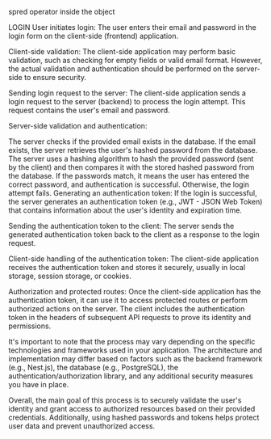 spred operator inside the object

LOGIN
User initiates login: The user enters their email and password in the login form on the client-side (frontend) application.

Client-side validation: The client-side application may perform basic validation, such as checking for empty fields or valid email format. However, the actual validation and authentication should be performed on the server-side to ensure security.

Sending login request to the server: The client-side application sends a login request to the server (backend) to process the login attempt. This request contains the user's email and password.

Server-side validation and authentication:

The server checks if the provided email exists in the database.
If the email exists, the server retrieves the user's hashed password from the database.
The server uses a hashing algorithm to hash the provided password (sent by the client) and then compares it with the stored hashed password from the database.
If the passwords match, it means the user has entered the correct password, and authentication is successful. Otherwise, the login attempt fails.
Generating an authentication token: If the login is successful, the server generates an authentication token (e.g., JWT - JSON Web Token) that contains information about the user's identity and expiration time.

Sending the authentication token to the client: The server sends the generated authentication token back to the client as a response to the login request.

Client-side handling of the authentication token: The client-side application receives the authentication token and stores it securely, usually in local storage, session storage, or cookies.

Authorization and protected routes: Once the client-side application has the authentication token, it can use it to access protected routes or perform authorized actions on the server. The client includes the authentication token in the headers of subsequent API requests to prove its identity and permissions.

It's important to note that the process may vary depending on the specific technologies and frameworks used in your application. The architecture and implementation may differ based on factors such as the backend framework (e.g., Nest.js), the database (e.g., PostgreSQL), the authentication/authorization library, and any additional security measures you have in place.

Overall, the main goal of this process is to securely validate the user's identity and grant access to authorized resources based on their provided credentials. Additionally, using hashed passwords and tokens helps protect user data and prevent unauthorized access.